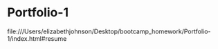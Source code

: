 # Portfolio-1
file:///Users/elizabethjohnson/Desktop/bootcamp_homework/Portfolio-1/index.html#resume